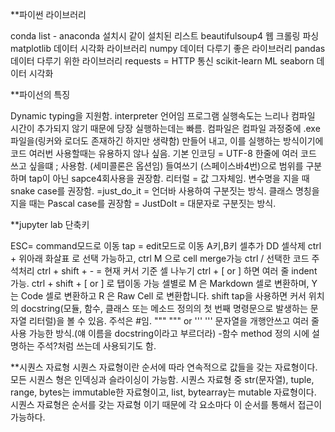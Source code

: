 **파이썬 라이브러리

conda list - anaconda 설치시 같이 설치된 리스트
beautifulsoup4  웹 크롤링 파싱
matplotlib  데이터 시각화 라이브러리
numpy 데이터 다루기 좋은 라이브러리
pandas 데이터 다루기 위한 라이브러리
requests = HTTP 통신
scikit-learn ML
seaborn 데이터 시각화

**파이선의 특징

Dynamic typing을 지원함.
interpreter 언어임
프로그램 실행속도는 느리나 컴파일 시간이 추가되지 않기 때문에 당장 실행하는데는 빠름.
컴파일은 컴파일 과정중에 .exe 파일을(링커와 로더도 존재하긴 하지만 생략함) 만들어 내고, 이를 실행하는 방식이기에 코드 여러번 사용할때는 유용하지 않나 싶음. 
기본 인코딩 = UTF-8 
한줄에 여러 코드 쓰고 싶을떄 ; 사용함. (세미콜론은 옵션임)
들여쓰기 (스페이스바4번)으로 범위를 구분하며 tap이 아닌 sapce4회사용을 권장함.
리터럴 = 값 그자체임.
변수명을 지을 때 snake case를 권장함. =just_do_it = 언더바 사용하여 구분짓는 방식.
클래스 명칭을 지을 때는 Pascal case를 권장함 = JustDoIt = 대문자로 구분짓는 방식.

**jupyter lab 단축키

ESC= command모드로 이동
tap = edit모드로 이동
A키,B키 셀추가
DD 셀삭제
ctrl + 위아래 화살표 로 선택 가능하고,
ctrl M 으로 cell merge가능
ctrl / 선택한 코드 주석처리
ctrl + shift + - = 현재 커서 기준 셀 나누기
ctrl + [ or ] 하면 여러 줄 indent 가능.
ctrl + shift + [ or ] 로 탭이동 가능
셀별로 M 은 Markdown 셀로 변환하며, Y 는 Code 셀로 변환하고  R 은 Raw Cell 로 변환합니다.
shift tap을 사용하면 커서 위치의 docstring(모듈, 함수, 클래스 또는 메소드 정의의 첫 번째 명령문으로 발생하는 문자열 리터럴)을 볼 수 있음.
주석은 #임. 
""" """ or ''' ''' 문자열을 개행안쓰고 여러 줄 사용 가능한 방식.(얘 이름을 docstring이라고 부르더라) -함수 method 정의 시에 설명하는 주석?처럼 쓰는데 사용되기도 함.

**시퀀스 자료형
시퀀스 자료형이란 순서에 따라 연속적으로 값들을 갖는 자료형이다.
모든 시퀀스 형은 인덱싱과 슬라이싱이 가능함.
시퀀스 자료형 중 str(문자열), tuple, range, bytes는 immutable한 자료형이고,
                list, bytearray는 mutable 자료형이다.
시퀀스 자료형은 순서를 갖는 자료형 이기 때문에 각 요소마다 이 순서를 통해서 접근이 가능하다.